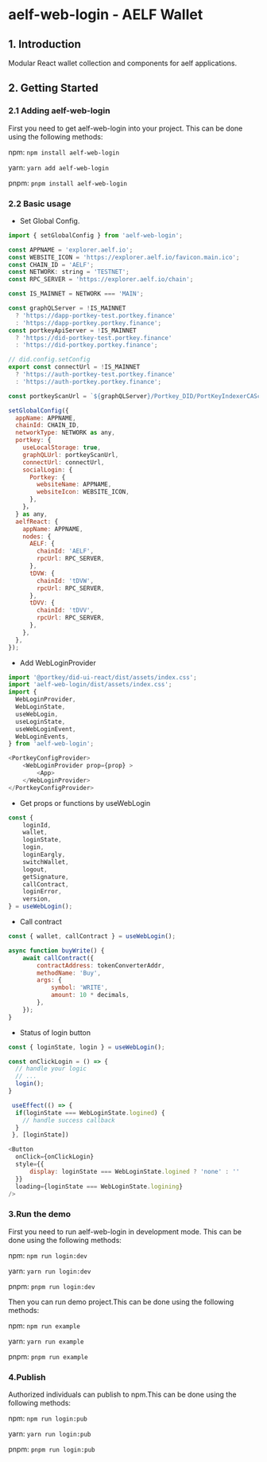 # aelf-web-login - AELF Wallet

## 1. Introduction

Modular React wallet collection and components for aelf applications.

## 2. Getting Started

### 2.1 Adding aelf-web-login

First you need to get aelf-web-login into your project. This can be done using the following methods:

npm: `npm install aelf-web-login`

yarn: `yarn add aelf-web-login`

pnpm: `pnpm install aelf-web-login`

### 2.2 Basic usage

- Set Global Config.

```javascript
import { setGlobalConfig } from 'aelf-web-login';

const APPNAME = 'explorer.aelf.io';
const WEBSITE_ICON = 'https://explorer.aelf.io/favicon.main.ico';
const CHAIN_ID = 'AELF';
const NETWORK: string = 'TESTNET';
const RPC_SERVER = 'https://explorer.aelf.io/chain';

const IS_MAINNET = NETWORK === 'MAIN';

const graphQLServer = !IS_MAINNET
  ? 'https://dapp-portkey-test.portkey.finance'
  : 'https://dapp-portkey.portkey.finance';
const portkeyApiServer = !IS_MAINNET
  ? 'https://did-portkey-test.portkey.finance'
  : 'https://did-portkey.portkey.finance';

// did.config.setConfig
export const connectUrl = !IS_MAINNET
  ? 'https://auth-portkey-test.portkey.finance'
  : 'https://auth-portkey.portkey.finance';

const portkeyScanUrl = `${graphQLServer}/Portkey_DID/PortKeyIndexerCASchema/graphql`;

setGlobalConfig({
  appName: APPNAME,
  chainId: CHAIN_ID,
  networkType: NETWORK as any,
  portkey: {
    useLocalStorage: true,
    graphQLUrl: portkeyScanUrl,
    connectUrl: connectUrl,
    socialLogin: {
      Portkey: {
        websiteName: APPNAME,
        websiteIcon: WEBSITE_ICON,
      },
    }，
  } as any,
  aelfReact: {
    appName: APPNAME,
    nodes: {
      AELF: {
        chainId: 'AELF',
        rpcUrl: RPC_SERVER,
      },
      tDVW: {
        chainId: 'tDVW',
        rpcUrl: RPC_SERVER,
      },
      tDVV: {
        chainId: 'tDVV',
        rpcUrl: RPC_SERVER,
      },
    },
  },
});
```

- Add WebLoginProvider

```javascript
import '@portkey/did-ui-react/dist/assets/index.css';
import 'aelf-web-login/dist/assets/index.css';
import {
  WebLoginProvider,
  WebLoginState,
  useWebLogin,
  useLoginState,
  useWebLoginEvent,
  WebLoginEvents,
} from 'aelf-web-login';

<PortkeyConfigProvider>
    <WebLoginProvider prop={prop} >
        <App>
    </WebLoginProvider>
</PortkeyConfigProvider>
```

- Get props or functions by useWebLogin

```javascript
const {
	loginId,
	wallet,
	loginState,
	login,
	loginEargly,
	switchWallet,
	logout,
	getSignature,
	callContract,
	loginError,
	version,
} = useWebLogin();
```

- Call contract

```javascript
const { wallet, callContract } = useWebLogin();

async function buyWrite() {
	await callContract({
		contractAddress: tokenConverterAddr,
		methodName: 'Buy',
		args: {
			symbol: 'WRITE',
			amount: 10 * decimals,
		},
	});
}
```

- Status of login button

```javascript
const { loginState, login } = useWebLogin();

const onClickLogin = () => {
  // handle your logic
  // ...
  login();
}

 useEffect(() => {
  if(loginState === WebLoginState.logined) {
    // handle success callback
  }
 }, [loginState])

<Button
  onClick={onClickLogin}
  style={{
      display: loginState === WebLoginState.logined ? 'none' : ''
  }}
  loading={loginState === WebLoginState.logining}
/>
```

### 3.Run the demo

First you need to run aelf-web-login in development mode. This can be done using the following methods:

npm: `npm run login:dev`

yarn: `yarn run login:dev`

pnpm: `pnpm run login:dev`

Then you can run demo project.This can be done using the following methods:

npm: `npm run example`

yarn: `yarn run example`

pnpm: `pnpm run example`

### 4.Publish

Authorized individuals can publish to npm.This can be done using the following methods:

npm: `npm run login:pub`

yarn: `yarn run login:pub`

pnpm: `pnpm run login:pub`
